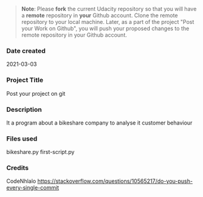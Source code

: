 >**Note**: Please **fork** the current Udacity repository so that you will have a **remote** repository in **your** Github account. Clone the remote repository to your local machine. Later, as a part of the project "Post your Work on Github", you will push your proposed changes to the remote repository in your Github account.

### Date created
2021-03-03

### Project Title
Post your project on git

### Description
It a program about a bikeshare company to analyse it customer behaviour

### Files used
bikeshare.py
first-script.py

### Credits
CodeNhlalo
https://stackoverflow.com/questions/10565217/do-you-push-every-single-commit

